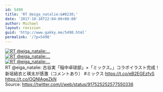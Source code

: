 ```yaml
---
id: 5498
title: 'RT @eiga_natalie:&#8230;'
date: '2017-10-10T22:04:06+08:00'
author: Michael
layout: revision
guid: 'http://www.gakky.me/5498.html'
permalink: '/?p=5498'
---
```


[![RT @eiga_natalie:...](http://www.yui-aragaki.org/wp-content/uploads/2017/10/917525252577550336_0.jpg)](http://www.yui-aragaki.org/wp-content/uploads/2017/10/917525252577550336_0.jpg)  
[![RT @eiga_natalie:...](http://www.yui-aragaki.org/wp-content/uploads/2017/10/917525252577550336_1.jpg)](http://www.yui-aragaki.org/wp-content/uploads/2017/10/917525252577550336_1.jpg)  
[![RT @eiga_natalie:...](http://www.yui-aragaki.org/wp-content/uploads/2017/10/917525252577550336_2.jpg)](http://www.yui-aragaki.org/wp-content/uploads/2017/10/917525252577550336_2.jpg)  
RT @eiga\_natalie: 古谷実「稲中卓球部」×「ミックス。」コラボイラスト完成！新垣結衣と瑛太が感激（コメントあり） #ミックス https://t.co/eB2EGEzfvS https://t.co/OQNIAgeZkN  
Source: <https://twitter.com/i/web/status/917525252577550336>
